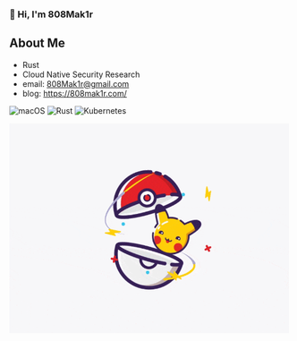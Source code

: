 ### 👋 Hi, I'm 808Mak1r

## About Me
- Rust
- Cloud Native Security Research
- email: 808Mak1r@gmail.com
- blog: https://808mak1r.com/

![macOS](https://img.shields.io/badge/macOS-Monterey-000?style=for-the-badge&logo=apple&logoColor=fff)
![Rust](https://img.shields.io/badge/-Rust-000?style=for-the-badge&logo=rust)
![Kubernetes](https://img.shields.io/badge/-Kubernetes-000?style=for-the-badge&logo=kubernetes)

<img src="https://raw.githubusercontent.com/808Mak1r/808Mak1r/main/pika.gif" alt="pika" width="500px" />

<!--
### Hi there 👋

**808Mak1r/808Mak1r** is a ✨ _special_ ✨ repository because its `README.md` (this file) appears on your GitHub profile.

Here are some ideas to get you started:

- 🔭 I’m currently working on ...
- 🌱 I’m currently learning ...
- 👯 I’m looking to collaborate on ...
- 🤔 I’m looking for help with ...
- 💬 Ask me about ...
- 📫 How to reach me: ...
- 😄 Pronouns: ...
- ⚡ Fun fact: ...
-->
